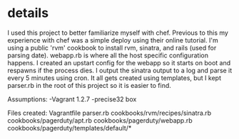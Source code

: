 details
======

I used this project to better familiarize myself with chef.  Previous
to this my experience with chef was a simple deploy using their online
tutorial.  I'm using a public 'rvm' cookbook to install rvm, sinatra,
and rails (used for parsing date).  webapp.rb is where all the host
specific configuration happens.  I created an upstart config for the
webapp so it starts on boot and respawns if the process dies.  I output
the sinatra output to a log and parse it every 5 minutes using cron.
It all gets created using templates, but I kept parser.rb in the root of
this project so it is easier to find.

Assumptions:
	-Vagrant 1.2.7
	-precise32 box

Files created:
	Vagrantfile
	parser.rb
	cookbooks/rvm/recipes/sinatra.rb
	cookbooks/pagerduty/apt.rb
	cookbooks/pagerduty/webapp.rb
	cookbooks/pagerduty/templates/default/*
